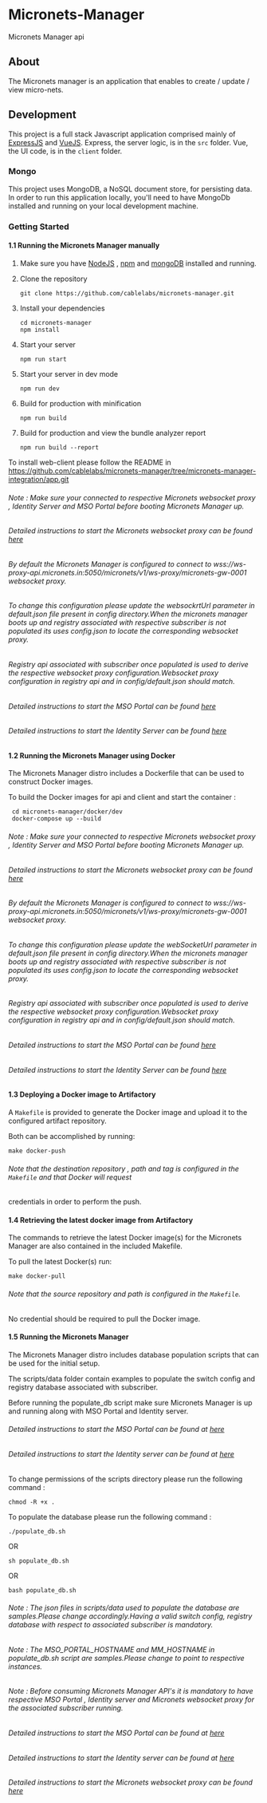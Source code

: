 # Micronets-Manager
Micronets Manager api

## About

The Micronets manager is an application that enables to create / update / view micro-nets.

## Development

This project is a full stack Javascript application comprised mainly of [ExpressJS](https://expressjs.com/) and [VueJS](https://vuejs.org/). Express, the server logic, is in the `src` folder.  Vue, the UI code, is in the `client` folder.

### Mongo

This project uses MongoDB, a NoSQL document store, for persisting data. In order to run this application locally, you'll need to have MongoDb installed and running on your local development machine.


### Getting Started

#### 1.1 Running the Micronets Manager manually

1. Make sure you have [NodeJS](https://nodejs.org/) , [npm](https://www.npmjs.com/) and [mongoDB](https://www.mongodb.com/) installed and running.

2. Clone the repository
    ```
    git clone https://github.com/cablelabs/micronets-manager.git
    ```

3. Install your dependencies

    ```
    cd micronets-manager
    npm install
    ```
4. Start your server 

    ```
    npm run start
    ```
    
5. Start your server in dev mode

    ```
    npm run dev
    ```

6. Build for production with minification

    ```
    npm run build
    ```

7. Build for production and view the bundle analyzer report

    ```
    npm run build --report
    ```
    
  To install web-client please follow the README in https://github.com/cablelabs/micronets-manager/tree/micronets-manager-integration/app.git   
  
###### Note : Make sure your connected to respective Micronets websocket proxy , Identity Server and MSO Portal before booting Micronets Manager up.
###### Detailed instructions to start the Micronets websocket proxy can be found [here](https://github.com/cablelabs/micronets-ws-proxy#1-quick-start)  
###### By default the Micronets Manager is configured to connect to wss://ws-proxy-api.micronets.in:5050/micronets/v1/ws-proxy/micronets-gw-0001 websocket proxy. 
###### To change this configuration please update the websockrtUrl parameter in default.json file present in config directory.When the micronets manager boots up and registry associated with respective subscriber is not populated its uses config.json to locate the corresponding websocket proxy.
###### Registry api associated with subscriber once populated is used to derive the respective websocket proxy configuration.Websocket proxy configuration in registry api and in config/default.json should match.
###### Detailed instructions to start the MSO Portal can be found [here](https://github.com/cablelabs/micronets-mso-portal#getting-started)  
###### Detailed instructions to start the Identity Server can be found [here](https://github.com/cablelabs/identity-service#getting-started)  
   
#### 1.2 Running the Micronets Manager using Docker

The Micronets Manager distro includes a Dockerfile that can be used to construct Docker images.

To build the Docker images for api and client and start the container :

   ```
    cd micronets-manager/docker/dev
    docker-compose up --build
   ```
###### Note : Make sure your connected to respective Micronets websocket proxy , Identity Server and MSO Portal before booting Micronets Manager up.
###### Detailed instructions to start the Micronets websocket proxy can be found [here](https://github.com/cablelabs/micronets-ws-proxy#1-quick-start)  
###### By default the Micronets Manager is configured to connect to wss://ws-proxy-api.micronets.in:5050/micronets/v1/ws-proxy/micronets-gw-0001 websocket proxy. 
###### To change this configuration please update the webSocketUrl parameter in default.json file present in config directory.When the micronets manager boots up and registry associated with respective subscriber is not populated its uses config.json to locate the corresponding websocket proxy.
###### Registry api associated with subscriber once populated is used to derive the respective websocket proxy configuration.Websocket proxy configuration in registry api and in config/default.json should match.
###### Detailed instructions to start the MSO Portal can be found [here](https://github.com/cablelabs/micronets-mso-portal#getting-started)  
###### Detailed instructions to start the Identity Server can be found [here](https://github.com/cablelabs/identity-service#getting-started)  
   
#### 1.3 Deploying a Docker image to Artifactory

A `Makefile` is provided to generate the Docker image and upload it to the configured artifact repository. 

Both can be accomplished by running:

```make docker-push```

###### Note that the destination repository , path and tag is configured in the `Makefile` and that Docker will request 
credentials in order to perform the push.

#### 1.4 Retrieving the latest docker image from Artifactory

The commands to retrieve the latest Docker image(s) for the Micronets Manager are also contained in the included Makefile. 

To pull the latest Docker(s) run:

```make docker-pull```

###### Note that the source repository and path is configured in the `Makefile`.
No credential should be required to pull the Docker image.

#### 1.5 Running the Micronets Manager

The Micronets Manager distro includes database population scripts that can be used for the initial setup.

The scripts/data folder contain examples to populate the switch config and registry database associated with subscriber.

Before running the populate_db script make sure Micronets Manager is up and running along with MSO Portal and Identity server.
###### Detailed instructions to start the MSO Portal can be found at [here](https://github.com/cablelabs/micronets-mso-portal/blob/master/README.md#getting-started)
###### Detailed instructions to start the Identity server can be found at [here](https://github.com/cablelabs/identity-service)

To change permissions of the scripts directory please run the following command :

```chmod -R +x .```

To populate the database please run the following command :

 ```./populate_db.sh```
 
   OR
    
 ```sh populate_db.sh```
   
   OR
      
 ```bash populate_db.sh```

###### Note : The json files in scripts/data used to populate the database are samples.Please change accordingly.Having a valid switch config, registry database with respect to associated subscriber is mandatory.
###### Note : The MSO_PORTAL_HOSTNAME and MM_HOSTNAME in populate_db.sh script are samples.Please change to point to respective instances.
###### Note : Before consuming Micronets Manager API's it is mandatory to have respective MSO Portal , Identity server and Micronets websocket proxy for the associated subscriber running.
###### Detailed instructions to start the MSO Portal can be found at [here](https://github.com/cablelabs/micronets-mso-portal/blob/master/README.md#getting-started)
###### Detailed instructions to start the Identity server can be found at [here](https://github.com/cablelabs/identity-service)
###### Detailed instructions to start the Micronets websocket proxy can be found [here](https://github.com/cablelabs/micronets-ws-proxy#1-quick-start)    


